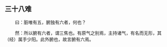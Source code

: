 ## 三十八难
<p>&emsp;&emsp;
曰：脏唯有五，腑独有六者，何也？
</p>
<p>&emsp;&emsp;
然：所以腑有六者，谓三焦也。有原气之别焉，主持诸气，有名而无形，其（经）属手少阳。此外腑也，故言腑有六焉。
</p>